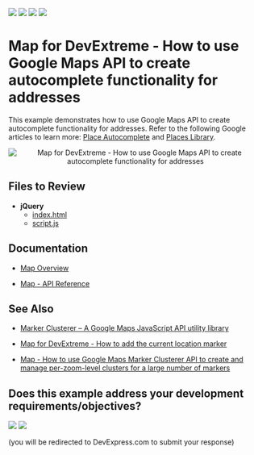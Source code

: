 <!-- default badges list -->
![](https://img.shields.io/endpoint?url=https://codecentral.devexpress.com/api/v1/VersionRange/128584635/23.1.4%2B)
[![](https://img.shields.io/badge/Open_in_DevExpress_Support_Center-FF7200?style=flat-square&logo=DevExpress&logoColor=white)](https://supportcenter.devexpress.com/ticket/details/T327372)
[![](https://img.shields.io/badge/📖_How_to_use_DevExpress_Examples-e9f6fc?style=flat-square)](https://docs.devexpress.com/GeneralInformation/403183)
[![](https://img.shields.io/badge/💬_Leave_Feedback-feecdd?style=flat-square)](#does-this-example-address-your-development-requirementsobjectives)
<!-- default badges end -->

# Map for DevExtreme - How to use Google Maps API to create autocomplete functionality for addresses

This example demonstrates how to use Google Maps API to create autocomplete functionality for addresses. Refer to the following Google articles to learn more: <a href="https://developers.google.com/maps/documentation/javascript/examples/places-autocomplete">Place Autocomplete</a> and <a href="https://developers.google.com/maps/documentation/javascript/places-autocomplete"> Places Library</a>.

<div align="center"><img alt="Map for DevExtreme - How to use Google Maps API to create autocomplete functionality for addresses" src="google-maps-api-to-create-autocomplete-functionality-for-addresses.png" /></div>

## Files to Review

- **jQuery**
    - [index.html](jQuery/index.html)
    - [script.js](jQuery/script.js)

## Documentation

- [Map Overview](https://js.devexpress.com/Documentation/Guide/UI_Components/Map/Overview/)

- [Map - API Reference](https://js.devexpress.com/Documentation/ApiReference/UI_Components/dxMap/)

## See Also

- [Marker Clusterer – A Google Maps JavaScript API utility library](https://github.com/googlearchive/js-marker-clusterer)

- [Map for DevExtreme - How to add the current location marker](http://www.devexpress.com/Support/Center/Example/Details/E4734) 

- [Map - How to use Google Maps Marker Clusterer API to create and manage per-zoom-level clusters for a large number of markers](https://www.devexpress.com/Support/Center/p/T310385) 
<!-- feedback -->
## Does this example address your development requirements/objectives?

[<img src="https://www.devexpress.com/support/examples/i/yes-button.svg"/>](https://www.devexpress.com/support/examples/survey.xml?utm_source=github&utm_campaign=devextreme-map-autocomplete-functionality-for-addresses&~~~was_helpful=yes) [<img src="https://www.devexpress.com/support/examples/i/no-button.svg"/>](https://www.devexpress.com/support/examples/survey.xml?utm_source=github&utm_campaign=devextreme-map-autocomplete-functionality-for-addresses&~~~was_helpful=no)

(you will be redirected to DevExpress.com to submit your response)
<!-- feedback end -->
